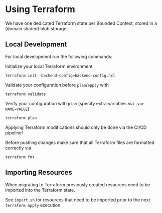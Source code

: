 # Using Terraform

We have one dedicated Terraform state per Bounded Context, stored in a (domain shared) blob storage.

## Local Development

For local development run the following commands:

Initialize your local Terraform environment

    terraform init -backend-config=backend-config.hcl

Validate your configuration before `plan`/`apply` with

    terraform validate

Verify your configuration with `plan` (specify extra variables via `-var NAME=VALUE`)

    terraform plan

Applying Terraform modifications should only be done via the CI/CD pipeline!

Before pushing changes make sure that all Terraform files are formatted correctly via

    terraform fmt

## Importing Resources

When migrating to Terraform previously created resources need to be imported into the Terraform state.

See `import.sh` for resources that need to be imported prior to the next `terraform apply` execution.
